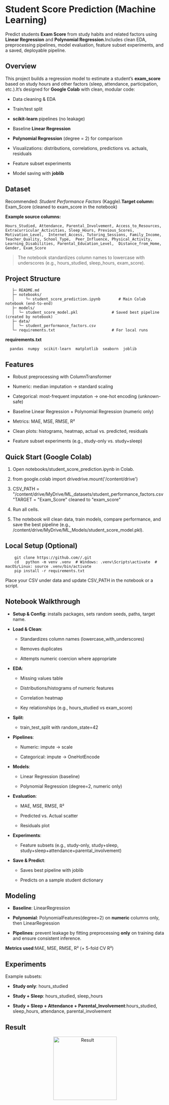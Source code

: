 # Student Score Prediction (Machine Learning)

Predict students **Exam Score** from study habits and related factors using **Linear Regression** and **Polynomial Regression**.Includes clean EDA, preprocessing pipelines, model evaluation, feature subset experiments, and a saved, deployable pipeline.

Overview
--------

This project builds a regression model to estimate a student’s **exam\_score** based on study hours and other factors (sleep, attendance, participation, etc.).It’s designed for **Google Colab** with clean, modular code:

*   Data cleaning & EDA
    
*   Train/test split
    
*   **scikit-learn** pipelines (no leakage)
    
*   Baseline **Linear Regression**
    
*   **Polynomial Regression** (degree = 2) for comparison
    
*   Visualizations: distributions, correlations, predictions vs. actuals, residuals
    
*   Feature subset experiments
    
*   Model saving with **joblib**
    

Dataset
-------

Recommended: _Student Performance Factors_ (Kaggle).**Target column:** Exam\_Score (cleaned to exam\_score in the notebook)

**Example source columns:**

```Hours_Studied, Attendance, Parental_Involvement, Access_to_Resources,  Extracurricular_Activities, Sleep_Hours, Previous_Scores, Motivation_Level,  Internet_Access, Tutoring_Sessions, Family_Income, Teacher_Quality, School_Type,  Peer_Influence, Physical_Activity, Learning_Disabilities, Parental_Education_Level,  Distance_from_Home, Gender, Exam_Score```

> The notebook standardizes column names to lowercase with underscores (e.g., hours\_studied, sleep\_hours, exam\_score).

Project Structure
-----------------

```
   ├─ README.md  
   ├─ notebooks/
   │     └─ student_score_prediction.ipynb        # Main Colab notebook (end-to-end)
   ├─ models/
   │  └─ student_score_model.pkl               # Saved best pipeline (created by notebook)
   ├─ data/                                    
   │  └─ student_performance_factors.csv
   └─ requirements.txt                         # For local runs
 ```
**requirements.txt**

`   pandas  numpy  scikit-learn  matplotlib  seaborn  joblib   `

Features
--------

*   Robust preprocessing with ColumnTransformer
    
*   Numeric: median imputation → standard scaling
    
*   Categorical: most-frequent imputation → one-hot encoding (unknown-safe)
    
*   Baseline Linear Regression + Polynomial Regression (numeric only)
    
*   Metrics: MAE, MSE, RMSE, R²
    
*   Clean plots: histograms, heatmap, actual vs. predicted, residuals
    
*   Feature subset experiments (e.g., study-only vs. study+sleep)
    

Quick Start (Google Colab)
--------------------------

1.  Open notebooks/student_score_prediction.ipynb in Colab.
    
2.  from google.colab import drivedrive.mount('/content/drive')
    
3.  CSV_PATH = "/content/drive/MyDrive/ML_datasets/student_performance_factors.csv"TARGET = "Exam_Score" cleaned to "exam_score"
    
4.  Run all cells.
    
5.  The notebook will clean data, train models, compare performance, and save the best pipeline (e.g., /content/drive/MyDrive/ML_Models/student_score_model.pkl).
    

Local Setup (Optional)
----------------------

```
    git clone https://github.com//.git  
    cd   python -m venv .venv  # Windows: .venv\Scripts\activate  # macOS/Linux: source .venv/bin/activate  
    pip install -r requirements.txt
```

Place your CSV under data and update CSV_PATH in the notebook or a script.

Notebook Walkthrough
--------------------

*   **Setup & Config**: installs packages, sets random seeds, paths, target name.
    
*   **Load & Clean**:
    
    *   Standardizes column names (lowercase_with_underscores)
        
    *   Removes duplicates
        
    *   Attempts numeric coercion where appropriate
        
*   **EDA**:
    
    *   Missing values table
        
    *   Distributions/histograms of numeric features
        
    *   Correlation heatmap
        
    *   Key relationships (e.g., hours_studied vs exam_score)
        
*   **Split**:
    
    *   train_test_split with random_state=42
        
*   **Pipelines**:
    
    *   Numeric: impute → scale
        
    *   Categorical: impute → OneHotEncode
        
*   **Models**:
    
    *   Linear Regression (baseline)
        
    *   Polynomial Regression (degree=2, numeric only)
        
*   **Evaluation**:
    
    *   MAE, MSE, RMSE, R²
        
    *   Predicted vs. Actual scatter
        
    *   Residuals plot
        
*   **Experiments**:
    
    *   Feature subsets (e.g., study-only, study+sleep, study+sleep+attendance+parental_involvement)
        
*   **Save & Predict**:
    
    *   Saves best pipeline with joblib
        
    *   Predicts on a sample student dictionary
        

Modeling
--------

*   **Baseline**: LinearRegression
    
*   **Polynomial**: PolynomialFeatures(degree=2) on **numeric** columns only, then LinearRegression
    
*   **Pipelines**: prevent leakage by fitting preprocessing **only** on training data and ensure consistent inference.
    

**Metrics used**:MAE, MSE, RMSE, R² (+ 5-fold CV R²)

Experiments
-----------

Example subsets:

*   **Study only**: hours_studied
    
*   **Study + Sleep**: hours_studied, sleep_hours
    
*   **Study + Sleep + Attendance + Parental_Involvement**:hours_studied, sleep_hours, attendance, parental_involvement

Result
------
<div align="center">
  <img src="images/logo.png" alt="Result" width="200">
